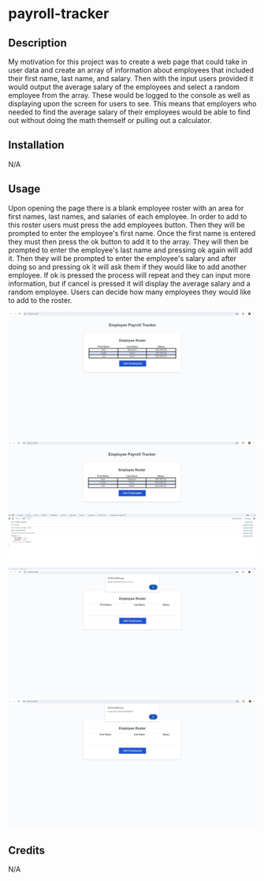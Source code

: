 # payroll-tracker

## Description

My motivation for this project was to create a web page that could take in user data and create an array of information about employees that included their first name, last name, and salary. Then with the input users provided it would output the average salary of the employees and select a random employee from the array. These would be logged to the console as well as displaying upon the screen for users to see. This means that employers who needed to find the average salary of their employees would be able to find out without doing the math themself or pulling out a calculator. 

## Installation

N/A

## Usage

Upon opening the page there is a blank employee roster with an area for first names, last names, and salaries of each employee. In order to add to this roster users must press the add employees button. Then they will be prompted to enter the employee's first name. Once the first name is entered they must then press the ok button to add it to the array. They will then be prompted to enter the employee's last name and pressing ok again will add it. Then they will be prompted to enter the employee's salary and after doing so and pressing ok it will ask them if they would like to add another employee. If ok is pressed the process will repeat and they can input more information, but if cancel is pressed it will display the average salary and a random employee. Users can decide how many employees they would like to add to the roster.

![alt text](/assets/images/employeeRoster.jpg)
![alt text](/assets/images/payrollConsole.jpg)
![alt text](/assets/images/randomName.jpg)
![alt text](/assets/images/averageSalary.jpg)

## Credits

N/A
